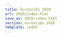 ```yaml
---
title: EuroSciPy 2020
url: 2020/index.html
save_as: 2020/index.html
section: euroscipy_2020
template: index
---
```


